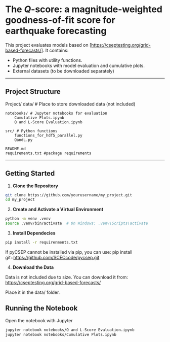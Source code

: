 # The $Q$-score: a magnitude-weighted goodness-of-fit score for earthquake forecasting

This project evaluates models based on [https://cseptesting.org/grid-based-forecasts/]. It contains:
- Python files with utility functions.
- Jupyter notebooks with model evaluation and cumulative plots.
- External datasets (to be downloaded separately)

---

## Project Structure

Project/
    data/ # Place to store downloaded data (not included)

    notebooks/ # Jupyter notebooks for evaluation
        Cumulative Plots.ipynb
        Q and L-Score Evaluation.ipynb

    src/ # Python functions
        functions_for_hdf5_parallel.py
        QandL.py

    README.md
    requirements.txt #package requirements



---

## Getting Started

1. **Clone the Repository**

```bash
git clone https://github.com/yourusername/my_project.git
cd my_project
```

2. **Create and Activate a Virtual Environment**

```bash
python -m venv .venv
source .venv/bin/activate  # On Windows: .venv\Scripts\activate
```

3.  **Install Dependecies**

``` bash
pip install -r requirenments.txt
```

If pyCSEP cannot be installed via pip, you can use: pip install git+https://github.com/SCECcode/pycsep.git


4.  **Download the Data**

Data is not included due to size. You can download it from:
https://cseptesting.org/grid-based-forecasts/

Place it in the data/ folder.

## Running the Notebook

Open the notebook with Jupyter

```bash
jupyter notebook notebooks/Q and L-Score Evaluation.ipynb
jupyter notebook notebooks/Cumulative Plots.ipynb
```
